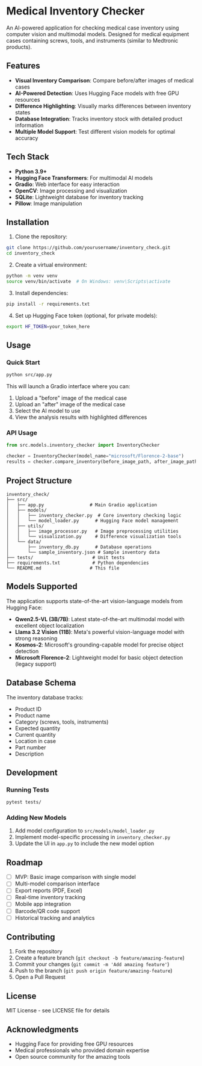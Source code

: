 # Medical Inventory Checker

An AI-powered application for checking medical case inventory using computer vision and multimodal models. Designed for medical equipment cases containing screws, tools, and instruments (similar to Medtronic products).

## Features

- **Visual Inventory Comparison**: Compare before/after images of medical cases
- **AI-Powered Detection**: Uses Hugging Face models with free GPU resources
- **Difference Highlighting**: Visually marks differences between inventory states
- **Database Integration**: Tracks inventory stock with detailed product information
- **Multiple Model Support**: Test different vision models for optimal accuracy

## Tech Stack

- **Python 3.9+**
- **Hugging Face Transformers**: For multimodal AI models
- **Gradio**: Web interface for easy interaction
- **OpenCV**: Image processing and visualization
- **SQLite**: Lightweight database for inventory tracking
- **Pillow**: Image manipulation

## Installation

1. Clone the repository:
```bash
git clone https://github.com/yourusername/inventory_check.git
cd inventory_check
```

2. Create a virtual environment:
```bash
python -m venv venv
source venv/bin/activate  # On Windows: venv\Scripts\activate
```

3. Install dependencies:
```bash
pip install -r requirements.txt
```

4. Set up Hugging Face token (optional, for private models):
```bash
export HF_TOKEN=your_token_here
```

## Usage

### Quick Start

```bash
python src/app.py
```

This will launch a Gradio interface where you can:
1. Upload a "before" image of the medical case
2. Upload an "after" image of the medical case
3. Select the AI model to use
4. View the analysis results with highlighted differences

### API Usage

```python
from src.models.inventory_checker import InventoryChecker

checker = InventoryChecker(model_name="microsoft/Florence-2-base")
results = checker.compare_inventory(before_image_path, after_image_path)
```

## Project Structure

```
inventory_check/
├── src/
│   ├── app.py                 # Main Gradio application
│   ├── models/
│   │   ├── inventory_checker.py  # Core inventory checking logic
│   │   └── model_loader.py      # Hugging Face model management
│   ├── utils/
│   │   ├── image_processor.py   # Image preprocessing utilities
│   │   └── visualization.py     # Difference visualization tools
│   └── data/
│       ├── inventory_db.py      # Database operations
│       └── sample_inventory.json # Sample inventory data
├── tests/                      # Unit tests
├── requirements.txt            # Python dependencies
└── README.md                  # This file
```

## Models Supported

The application supports state-of-the-art vision-language models from Hugging Face:

- **Qwen2.5-VL (3B/7B)**: Latest state-of-the-art multimodal model with excellent object localization
- **Llama 3.2 Vision (11B)**: Meta's powerful vision-language model with strong reasoning
- **Kosmos-2**: Microsoft's grounding-capable model for precise object detection
- **Microsoft Florence-2**: Lightweight model for basic object detection (legacy support)

## Database Schema

The inventory database tracks:
- Product ID
- Product name
- Category (screws, tools, instruments)
- Expected quantity
- Current quantity
- Location in case
- Part number
- Description

## Development

### Running Tests
```bash
pytest tests/
```

### Adding New Models
1. Add model configuration to `src/models/model_loader.py`
2. Implement model-specific processing in `inventory_checker.py`
3. Update the UI in `app.py` to include the new model option

## Roadmap

- [ ] MVP: Basic image comparison with single model
- [ ] Multi-model comparison interface
- [ ] Export reports (PDF, Excel)
- [ ] Real-time inventory tracking
- [ ] Mobile app integration
- [ ] Barcode/QR code support
- [ ] Historical tracking and analytics

## Contributing

1. Fork the repository
2. Create a feature branch (`git checkout -b feature/amazing-feature`)
3. Commit your changes (`git commit -m 'Add amazing feature'`)
4. Push to the branch (`git push origin feature/amazing-feature`)
5. Open a Pull Request

## License

MIT License - see LICENSE file for details

## Acknowledgments

- Hugging Face for providing free GPU resources
- Medical professionals who provided domain expertise
- Open source community for the amazing tools